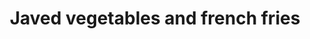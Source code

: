 ---
title: "Javed vegetables and french fries"
url: /karachi/javed-vegetables-and-french-fries/
shop: supermarket
---